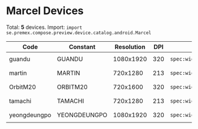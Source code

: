 # Marcel Devices

Total: **5** devices. Import: `import se.premex.compose.preview.device.catalog.android.Marcel`

| Code | Constant | Resolution | DPI | Compose Spec | Preview Usage |
|------|----------|------------|-----|-------------|---------------|
| guandu | GUANDU | 1080x1920 | 320 | `spec:width=1080px,height=1920px,dpi=320` | `@Preview(device = Marcel.GUANDU)` |
| martin | MARTIN | 720x1280 | 213 | `spec:width=720px,height=1280px,dpi=213` | `@Preview(device = Marcel.MARTIN)` |
| OrbitM20 | ORBITM20 | 720x1600 | 320 | `spec:width=720px,height=1600px,dpi=320` | `@Preview(device = Marcel.ORBITM20)` |
| tamachi | TAMACHI | 720x1280 | 213 | `spec:width=720px,height=1280px,dpi=213` | `@Preview(device = Marcel.TAMACHI)` |
| yeongdeungpo | YEONGDEUNGPO | 1080x1920 | 320 | `spec:width=1080px,height=1920px,dpi=320` | `@Preview(device = Marcel.YEONGDEUNGPO)` |

<!-- Generated automatically. Do not edit manually. -->
